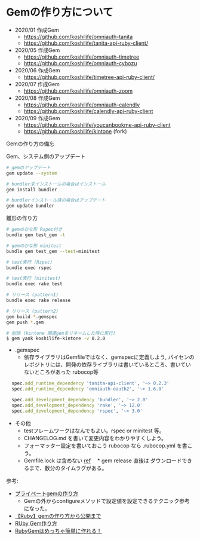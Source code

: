 # Gemの作り方について

- 2020/01 作成Gem
  - https://github.com/koshilife/omniauth-tanita
  - https://github.com/koshilife/tanita-api-ruby-client/
- 2020/05 作成Gem
  - https://github.com/koshilife/omniauth-timetree
  - https://github.com/koshilife/omniauth-cybozu
- 2020/06 作成Gem
  - https://github.com/koshilife/timetree-api-ruby-client/
- 2020/07 作成Gem
  - https://github.com/koshilife/omniauth-zoom
- 2020/08 作成Gem
  - https://github.com/koshilife/omniauth-calendly
  - https://github.com/koshilife/calendly-api-ruby-client
- 2020/09 作成Gem
  - https://github.com/koshilife/youcanbookme-api-ruby-client
  - https://github.com/koshilife/kintone (fork)

Gemの作り方の備忘

Gem、システム側のアップデート

```sh
# gemのアップデート
gem update --system

# bundler未インストールの場合はインストール
gem install bundler

# bundlerインストール済の場合はアップデート
gem update bundler
```

雛形の作り方

```sh
# gemのひな形 Rspec付き
bundle gem test_gem -t

# gemのひな形 minitest
bundle gem test_gem --test=minitest
```

```sh
# test実行 (Rspec)
bundle exec rspec

# test実行 (minitest)
bundle exec rake test

# リリース (pattern1)
bundle exec rake release

# リリース (pattern2)
gem build *.gemspec 
gem push *.gem 

# 削除 (kintone 関連gemをリネームした時に実行)
$ gem yank koshilife-kintone -v 0.2.0
```

* .gemspec
  * 依存ライブラリはGemfileではなく、gemspecに定義しよう, パイセンのレポジトリには、開発の依存ライブラリは書いているところ、書いていないところがあった rubocop等

```ruby
  spec.add_runtime_dependency 'tanita-api-client', '~> 0.2.3'
  spec.add_runtime_dependency 'omniauth-oauth2', '~> 1.6.0'

  spec.add_development_dependency 'bundler', '~> 2.0'
  spec.add_development_dependency 'rake', '~> 12.0'
  spec.add_development_dependency 'rspec', '~> 3.0'
```

* その他
  * testフレームワークはなんでもよい。rspec or minitest 等。
  * CHANGELOG.md を書いて変更内容をわかりやすくしよう。
  * フォーマッター設定を書いておこう rubocop なら .rubocop.yml を書こう。
  * Gemfile.lock は含めない [ref](https://sanematsu.wordpress.com/2018/07/22/ignore-or-not-ignore/)
　* gem release 直後は ダウンロードできるまで、数分のタイムラグがある。

参考:
- [プライベートgemの作り方](https://qiita.com/nysalor/items/c626e893f6a0d2d3782e)
  - Gemの外からconfigureメソッドで設定値を設定できるテクニック参考になった。
- [【Ruby】gemの作り方から公開まで](https://qiita.com/9sako6/items/72994b8b1c00af4e61fe)
- [RUby Gem作り方](https://morizyun.github.io/blog/ruby-gem-easy-publish-library-rails/index.html)
- [RubyGemはめっちゃ簡単に作れる！](https://morizyun.github.io/blog/ruby-gem-easy-publish-library-rails/index.html)
